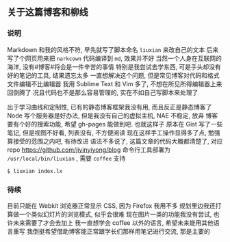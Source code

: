 
关于这篇博客和柳线
------

### 说明

Markdown 和我的风格不符, 早先就写了脚本命名 `liuxian` 来改自己的文本
后来写了个网页用来把 `narkcown` 代码编译到 `md`, 效果并不好
当然一个人身在互联网的海洋, 没有#博客#将会是一件辛苦的事情
特别是我尝试去学东西, 可是手头却没有好的笔记的工具, 结果遗忘太多
一直想解决这个问题, 但是常见博客对代码和格式文件编辑不比编辑器
我用 Sublime Text 和 Vim 多了, 不想在所见所得编辑器上来回倒腾了
况且代码也不是那么容易管理的, 实在不如自己写脚本来处理了

出于学习曲线和定制性, 已有的静态博客框架我没有用, 而且反正是静态博客了
Node 写个服务器是好办法, 但是我没有自己的虚拟主机, NAE 不稳定, 放弃
博客要有个好的搜索功能, 希望 gh-pages 能做到吧. 也就这样子
原本在 Gist 写了一些笔记, 但是视图不好看, 列表没有, 不方便阅读
现在这样手工操作显得多了点, 勉强算接受的范围之内吧, 有待改进
语法不多说了, 这篇文章的代码大概都清楚了, 对应 repo
https://github.com/jiyinyiyong/blog
命令行工具部署为 `/usr/local/bin/liuxian` , 需要 `coffee` 支持

```
$ liuxian index.lx
```

### 待续

目前只能在 Webkit 浏览器正常显示 CSS, 因为 Firefox 我用不多
规划里边我还打算做一个类似幻灯片的浏览模式, 似乎会很难
现在图片一类的功能我没有尝试, 也许未来需要了才会去加上
我一直想学会 coffee 以外的语言, 希望未来能用其他语言重写
我倒挺希望借助博客能正常跟学长们那样用笔记进行交流, 那是主要的
